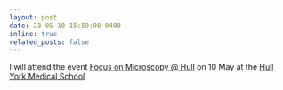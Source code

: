 ```yaml
---
layout: post
date: 23-05-10 15:59:00-0400
inline: true
related_posts: false
---
```


I will attend the event 
<a href="assets/pdf/events/2023/Microscopy_Hull.pdf">Focus on Microscopy @ Hull</a>
on 10 May at the <a href="https://www.hyms.ac.uk">Hull York Medical School</a> 